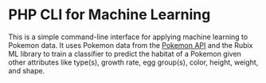 # PHP CLI for Machine Learning

This is a simple command-line interface for applying machine learning to Pokemon data. It uses Pokemon data from the [Pokemon API](https://pokeapi.co/) and the Rubix ML library to train a classifier to predict the habitat of a Pokemon given other attributes like type(s), growth rate, egg group(s), color, height, weight, and shape.

